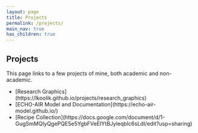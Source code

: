 ```yaml
---
layout: page
title: Projects
permalink: /projects/
main_nav: true
has_children: true
---
```


## Projects

This page links to a few projects of mine, both academic and non-academic.

<ul>
  <li> [Research Graphics](https://lkoolik.github.io/projects/research_graphics) </li>
  <li>[ECHO-AIR Model and Documentation](https://echo-air-model.github.io/)</li>
  <li>[Recipe Collection](https://docs.google.com/document/d/1-GugSmMQIyQgePQE5e5YgbFVeEIYtBJyleqblc6sLdI/edit?usp=sharing)</li>
</ul>
